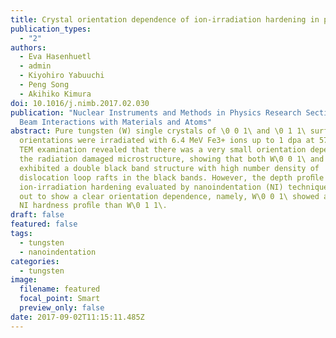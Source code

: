 ```yaml
---
title: Crystal orientation dependence of ion-irradiation hardening in pure tungsten
publication_types:
  - "2"
authors:
  - Eva Hasenhuetl
  - admin
  - Kiyohiro Yabuuchi
  - Peng Song
  - Akihiko Kimura
doi: 10.1016/j.nimb.2017.02.030
publication: "Nuclear Instruments and Methods in Physics Research Section B:
  Beam Interactions with Materials and Atoms"
abstract: Pure tungsten (W) single crystals of \0 0 1\ and \0 1 1\ surface
  orientations were irradiated with 6.4 MeV Fe3+ ions up to 1 dpa at 573 K. The
  TEM examination revealed that there was a very small orientation dependence in
  the radiation damaged microstructure, showing that both W\0 0 1\ and W\0 1 1\
  exhibited a double black band structure with high number density of
  dislocation loop rafts in the black bands. However, the depth proﬁle of
  ion-irradiation hardening evaluated by nanoindentation (NI) technique turned
  out to show a clear orientation dependence, namely, W\0 0 1\ showed a deeper
  NI hardness proﬁle than W\0 1 1\.
draft: false
featured: false
tags:
  - tungsten
  - nanoindentation
categories:
  - tungsten
image:
  filename: featured
  focal_point: Smart
  preview_only: false
date: 2017-09-02T11:15:11.485Z
---
```

